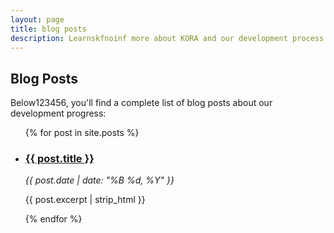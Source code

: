 ```yaml
---
layout: page
title: blog posts
description: Learnskfnoinf more about KORA and our development process.
---
```


## Blog Posts
Below123456, you'll find a complete list of blog posts about our development progress:

<ul>
  {% for post in site.posts %}
    <li>
      <h3><a href="{{ post.url }}">{{ post.title }}</a></h3>
      <p><i>{{ post.date | date: "%B %d, %Y" }}</i></p>
      <p>{{ post.excerpt | strip_html }}</p>
    </li>
  {% endfor %}
</ul>
